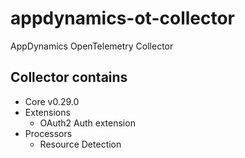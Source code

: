 # appdynamics-ot-collector
AppDynamics OpenTelemetry Collector

Collector contains 
-------------------
- Core v0.29.0
- Extensions
  - OAuth2 Auth extension
- Processors
  - Resource Detection 

